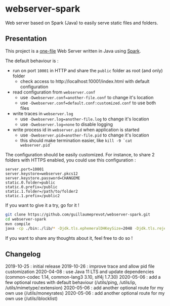 # webserver-spark

Web server based on Spark (Java) to easily serve static files and folders.

## Presentation

This project is a [one-file](./src/fr/techgp/webserver/SparkWebServer.java) Web Server written in Java using [Spark](http://sparkjava.com/).

The default behaviour is :

- run on port `10001` in HTTP and share the `public` folder as root (and only) folder
    - check access to http://localhost:10001/index.html with default configuration
- read configuration from `webserver.conf`
    - use `-Dwebserver.conf=another-file.conf` to change it's location
    - use `-Dwebserver.conf=default.conf:customized.conf` to use both files
- write traces in `webserver.log`
    - use `-Dwebserver.log=another-file.log` to change it's location
    - use `-Dwebserver.log=none` to disable logging
- write process id in `webserver.pid` when application is started
    - use `-Dwebserver.pid=another-file.pid` to change it's location
    - this should make termination easier, like ``kill -9 `cat webserver.pid` ``

The configuration should be easily customized. For instance, to share 2 folders with HTTPS enabled, you could use this configuration :

```properties
server.port=10001
server.keystore=webserver.pkcs12
server.keystore.password=CHANGEME
static.0.folder=public
static.0.prefix=/public
static.1.folder=/path/to/folder2
static.1.prefix=/public2
```

If you want to give it a try, go for it !

```bash
git clone https://github.com/guillaumeprevot/webserver-spark.git
cd webserver-spark
mvn compile
java -cp ./bin:./lib/* -Djdk.tls.ephemeralDHKeySize=2048 -Djdk.tls.rejectClientInitiatedRenegotiation=true fr.techgp.webserver.SparkWebServer
```

If you want to share any thoughts about it, feel free to do so !

## Changelog

2019-10-25 : initial release
2019-10-26 : improve trace and allow pid file customization
2020-04-08 : use Java 11 LTS and update dependencies (common-codec 1.14, common-lang3 3.10, slf4j 1.7.30)
2020-05-06 : add a few optional routes with default behaviour (/utils/ping, /utils/ip, /utils/mimetype/:extension)
2020-05-06 : add another optional route for my own use (/utils/moneyrates)
2020-05-06 : add another optional route for my own use (/utils/iblocklist)
